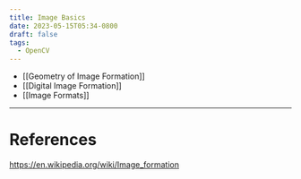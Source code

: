 ```yaml
---
title: Image Basics
date: 2023-05-15T05:34-0800
draft: false
tags:
  - OpenCV
---
```


- [[Geometry of Image Formation]]
- [[Digital Image Formation]]
- [[Image Formats]]

---
# References

https://en.wikipedia.org/wiki/Image_formation
